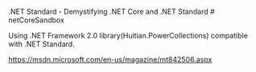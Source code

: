 .NET Standard - Demystifying .NET Core and .NET Standard # netCoreSandbox

Using .NET Framework 2.0 library(Huitian.PowerCollections) compatible with .NET Standard.

https://msdn.microsoft.com/en-us/magazine/mt842506.aspx

